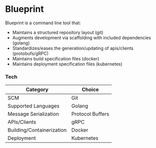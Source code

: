 # Blueprint

Blueprint is a command line tool that:

* Maintains a structured repository layout (git)
* Augments development via scaffolding with included dependencies (golang)
* Standardizes/eases the generation/updating of apis/clients (protobufs/gRPC)
* Maintains build specification files (docker)
* Maintains deployment specification files (kubernetes)

### Tech

| Category | Choice |
|----------|----------|
| SCM | Git |
| Supported Languages | Golang |
| Message Serialization | Protocol Buffers |
| APIs/Clients | gRPC |
| Building/Containerization | Docker |
| Deployment | Kubernetes |
